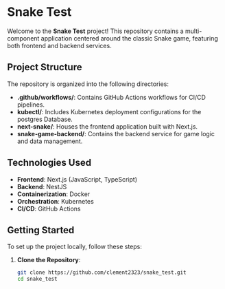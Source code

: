 # Snake Test

Welcome to the **Snake Test** project! This repository contains a multi-component application centered around the classic Snake game, featuring both frontend and backend services.

## Project Structure

The repository is organized into the following directories:

- **.github/workflows/**: Contains GitHub Actions workflows for CI/CD pipelines.
- **kubectl/**: Includes Kubernetes deployment configurations for the postgres Database.
- **next-snake/**: Houses the frontend application built with Next.js.
- **snake-game-backend/**: Contains the backend service for game logic and data management.

## Technologies Used

- **Frontend**: Next.js (JavaScript, TypeScript)
- **Backend**: NestJS
- **Containerization**: Docker
- **Orchestration**: Kubernetes
- **CI/CD**: GitHub Actions

## Getting Started

To set up the project locally, follow these steps:

1. **Clone the Repository**:
   ```bash
   git clone https://github.com/clement2323/snake_test.git
   cd snake_test
